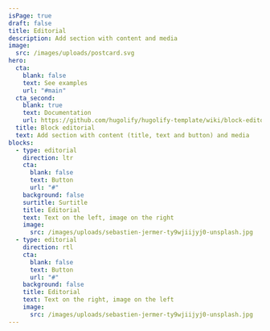```yaml
---
isPage: true
draft: false
title: Editorial
description: Add section with content and media
image:
  src: /images/uploads/postcard.svg
hero:
  cta:
    blank: false
    text: See examples
    url: "#main"
  cta_second:
    blank: true
    text: Documentation
    url: https://github.com/hugolify/hugolify-template/wiki/block-editorial
  title: Block editorial
  text: Add section with content (title, text and button) and media
blocks:
  - type: editorial
    direction: ltr
    cta:
      blank: false
      text: Button
      url: "#"
    background: false
    surtitle: Surtitle
    title: Editorial
    text: Text on the left, image on the right
    image:
      src: /images/uploads/sebastien-jermer-ty9wjiijyj0-unsplash.jpg
  - type: editorial
    direction: rtl
    cta:
      blank: false
      text: Button
      url: "#"
    background: false
    title: Editorial
    text: Text on the right, image on the left
    image:
      src: /images/uploads/sebastien-jermer-ty9wjiijyj0-unsplash.jpg
---
```

